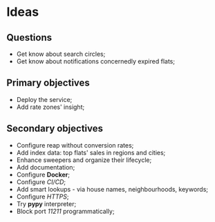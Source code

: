 Ideas
=====

Questions
---------
* Get know about search circles; 
* Get know about notifications concernedly expired flats;

Primary objectives
------------------
* Deploy the service;
* Add rate zones' insight;

Secondary objectives
--------------------
* Configure reap without conversion rates;
* Add index data: top flats' sales in regions and cities;
* Enhance sweepers and organize their lifecycle;
* Add documentation;
* Configure **Docker**;
* Configure *CI/CD*;
* Add smart lookups - via house names, neighbourhoods, keywords;
* Configure *HTTPS*;
* Try **pypy** interpreter;
* Block port *11211* programmatically;
